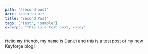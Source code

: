 ```yaml
---
path: "/second-post"
date: "2019-09-01"
title: "Second Post"
tags: ['test', 'sample']
excerpt: "This is a test post, enjoy"
---
```


Hello my friends, my name is Daniel and this is a test post of my new Keyforge blog! 